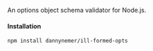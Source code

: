 An options object schema validator for Node.js.

#### Installation
```shell
npm install dannynemer/ill-formed-opts
```